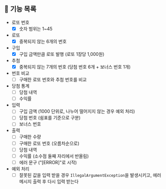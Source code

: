 ## 🚀 기능 목록
- 로또 번호
  - [X] 숫자 범위는 1~45
- 로또
  - [X] 중복되지 않는 6개의 번호
- 구입
  - [X] 구입 금액만큼 로또 발행 (로또 1장당 1,000원)
- 추첨
  - [X] 중복되지 않는 7개의 번호 (당첨 번호 6개 + 보너스 번호 1개)
- 번호 비교
  - [ ] 구매한 로또 번호와 추첨 번호를 비교
- 당첨 통계
  - [ ] 당첨 내역
  - [ ] 수익률
- 입력
  - [ ] 구입 금액 (1000 단위로, 나누어 떨어지지 않는 경우 예외 처리)
  - [ ] 당첨 번호 (쉼표를 기준으로 구분)
  - [ ] 보너스 번호
- 출력
  - [ ] 구매한 수량
  - [ ] 구매한 로또 번호 (오름차순으로)
  - [ ] 당첨 내역
  - [ ] 수익률 (소수점 둘째 자리에서 반올림)
  - [ ] 에러 문구 ("[ERROR]"로 시작)
- 예외 처리
  - [ ] 잘못된 값을 입력 받을 경우 `IllegalArgumentException`을 발생시키고, 에러 메시지 출력 후 다시 입력 받는다

